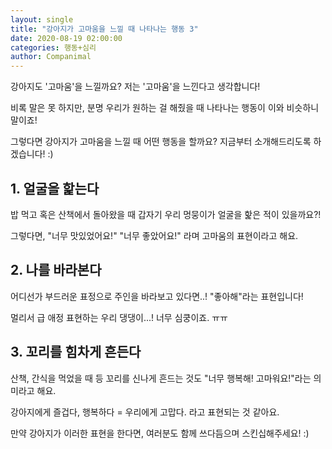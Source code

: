 ```yaml
---
layout: single
title: "강아지가 고마움을 느낄 때 나타나는 행동 3"
date: 2020-08-19 02:00:00
categories: 행동+심리
author: Companimal
---
```


강아지도 '고마움'을 느낄까요? 저는 '고마움'을 느낀다고 생각합니다!

비록 말은 못 하지만, 분명 우리가 원하는 걸 해줬을 때 나타나는 행동이 이와 비슷하니 말이죠!

그렇다면 강아지가 고마움을 느낄 때 어떤 행동을 할까요? 지금부터 소개해드리도록 하겠습니다! :)

## 1. 얼굴을 핥는다

밥 먹고 혹은 산책에서 돌아왔을 때 갑자기 우리 멍뭉이가 얼굴을 핥은 적이 있을까요?!

그렇다면, "너무 맛있었어요!" "너무 좋았어요!" 라며 고마움의 표현이라고 해요.

## 2. 나를 바라본다

어디선가 부드러운 표정으로 주인을 바라보고 있다면..! "좋아해"라는 표현입니다!

멀리서 급 애정 표현하는 우리 댕댕이...! 너무 심쿵이죠. ㅠㅠ

## 3. 꼬리를 힘차게 흔든다

산책, 간식을 먹었을 때 등 꼬리를 신나게 흔드는 것도 "너무 행복해! 고마워요!"라는 의미라고 해요.

강아지에게 즐겁다, 행복하다 = 우리에게 고맙다. 라고 표현되는 것 같아요.

만약 강아지가 이러한 표현을 한다면, 여러분도 함께 쓰다듬으며 스킨십해주세요! :)
